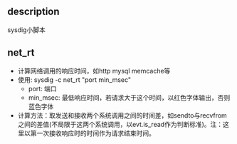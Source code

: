 description
---------------------
   sysdig小脚本

net_rt
---------------------
* 计算网络调用的响应时间，如http  mysql  memcache等
* 使用: sysdig -c net_rt "port min_msec"
  * port: 端口
  * min_msec: 最低响应时间，若请求大于这个时间，以红色字体输出，否则蓝色字体
* 计算方法：取发送和接收两个系统调用之间的时间差，如sendto与recvfrom之间的差值(不局限于这两个系统调用，以evt.is_read作为判断标准)。注：这里以第一次接收响应时的时间作为请求结束时间。
